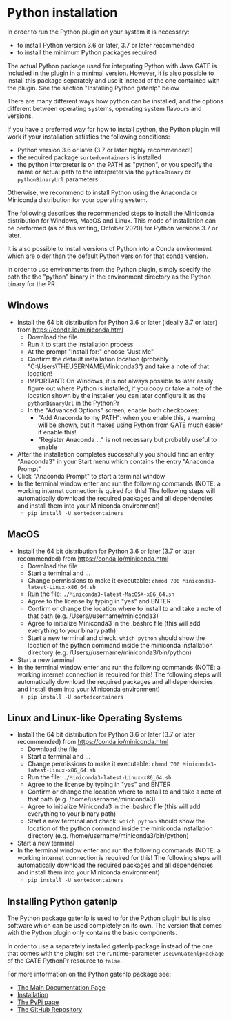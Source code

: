 # Python installation

In order to run the Python plugin on your system it is necessary:

* to install Python version 3.6 or later, 3.7 or later recommended
* to install the minimum Python packages required 

The actual Python package used for integrating Python with 
Java GATE is included in the plugin in a minimal version. However, it is also possible to install this package separately and use it instead of the one contained with the plugin. See the section "Installing Python gatenlp" below

There are many different ways how python can be installed, and
the options different between operating systems, operating system flavours
and versions.

If you have a preferred way for how to install python, the Python plugin
will work if your installation satisfies the following conditions:

* Python version 3.6 or later (3.7 or later highly recommended!)
* the required package `sortedcontainers` is installed
* the python interpreter is on the PATH as "python", or you specify the  name or actual path to the interpreter via the `pythonBinary` or `pythonBinaryUrl` parameters

Otherwise, we recommend to install Python using the Anaconda or Miniconda distribution for your operating system.

The following describes the recommended steps to install the Miniconda distribution for Windows, MacOS and Linux. This mode of installation can  be performed (as of this writing,  October 2020) for Python versions 3.7 or later.

It is also possible to install versions of Python into a Conda environment which are older than the default Python version for that conda version.  

In order to use environments from the Python plugin, simply specify the  path the the "python" binary in the environment directory as the Python binary for the PR.

## Windows

* Install the 64 bit distribution for Python 3.6 or later (ideally 3.7 or later) from https://conda.io/miniconda.html
  * Download the file
  * Run it to start the installation process
  * At the prompt "Install for:" choose "Just Me"
  * Confirm the default installation location (probably "C:\Users\THEUSERNAME\Miniconda3") and
    take a note of that location!
  * IMPORTANT: On Windows, it is not always possible to later easily figure out where Python is installed,
    if you copy or take a note of the location shown by the installer you can later configure it as the `pythonBinaryUrl` in the PythonPr
  * In the "Advanced Options" screen, enable both checkboxes:
    * "Add Anaconda to my PATH": when you enable this, a warning will be shown,
      but it makes using Python from GATE much easier if enable this!
    * "Register Anaconda ..." is not necessary but probably useful to enable
* After the installation completes successfully you should find an entry "Anaconda3" in your Start menu
  which contains the entry "Anaconda Prompt"
* Click "Anaconda Prompt" to start a terminal window
* In the terminal window enter and run the following commands  (NOTE: a working internet connection is
  quired for this! The following steps will automatically download the required packages and all dependencies
  and install them into your Miniconda environment)
  * `pip install -U sortedcontainers`


## MacOS

* Install the 64 bit distribution for Python 3.6 or later (3.7 or later recommended) from https://conda.io/miniconda.html
  * Download the file
  * Start a terminal and ...
  * Change permissions to make it executable:
    `chmod 700 Miniconda3-latest-Linux-x86_64.sh`
  * Run the file:
    `./Miniconda3-latest-MacOSX-x86_64.sh`
  * Agree to the license by typing in "yes" and ENTER
  * Confirm or change the location where to install to and take a note of that path (e.g. /Users//username/miniconda3)
  * Agree to initialize Miniconda3 in the .bashrc file (this will add everything to your binary path)
  * Start a new terminal and check: `which python` should show the location of the python command inside the miniconda installation directory (e.g. /Users//username/miniconda3/bin/python)
* Start a new terminal
* In the terminal window enter and run the following commands (NOTE: a working internet connection is required for this! The following steps will automatically download the required packages and all dependencies and install them into your Miniconda environment)
  * `pip install -U sortedcontainers`

## Linux and Linux-like Operating Systems

* Install the 64 bit distribution for Python 3.6 or later (3.7 or later recommended) from https://conda.io/miniconda.html
  * Download the file
  * Start a terminal and ...
  * Change permissions to make it executable:
    `chmod 700 Miniconda3-latest-Linux-x86_64.sh`
  * Run the file:
    `./Miniconda3-latest-Linux-x86_64.sh`
  * Agree to the license by typing in "yes" and ENTER
  * Confirm or change the location where to install to and take a note of that path (e.g. /home/username/miniconda3)
  * Agree to initialize Miniconda3 in the .bashrc file (this will add everything to your binary path)
  * Start a new terminal and check: `which python` should show the location of the python command inside
    the miniconda installation directory (e.g. /home/username/miniconda3/bin/python)
* Start a new terminal
* In the terminal window enter and run the following commands    (NOTE: a working internet connection is required for this! The following steps will automatically download the required packages and all dependencies  and install them into your Miniconda environment)
  * `pip install -U sortedcontainers`

## Installing Python gatenlp

The Python package gatenlp is used to for the Python plugin but is also software which can be used completely on its own. The version that comes with the Python plugin only contains the basic components. 

In order to use a separately installed gatenlp package instead of the one that comes with the plugin: set the runtime-parameter `useOwnGatenlpPackage` of the GATE PythonPr resource to `false`.

For more information on the Python gatenlp package see:

* [The Main Documentation Page](https://gatenlp.github.io/python-gatenlp/)
* [Installation](https://gatenlp.github.io/python-gatenlp/installation.html)
* [The PyPi page](https://pypi.org/project/gatenlp/)
* [The GitHub Repository](https://github.com/GateNLP/python-gatenlp)
